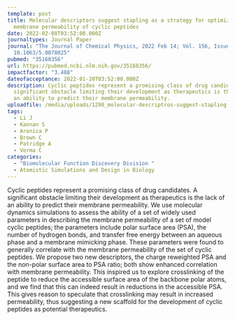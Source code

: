 ```yaml
---
template: post
title: Molecular descriptors suggest stapling as a strategy for optimizing
  membrane permeability of cyclic peptides
date: 2022-02-08T03:52:00.000Z
journaltypes: Journal Paper
journal: "The Journal of Chemical Physics, 2022 Feb 14; Vol. 156, Issue 6, doi:
  10.1063/5.0078025"
pubmed: "35168356"
url: https://pubmed.ncbi.nlm.nih.gov/35168356/
impactfactor: "3.488"
dateofacceptance: 2022-01-20T03:52:00.000Z
description: Cyclic peptides represent a promising class of drug candidates. A
  significant obstacle limiting their development as therapeutics is the lack of
  an ability to predict their membrane permeability.
uploadfile: /media/uploads/1298_molecular-descriptros-suggest-stapling.pdf
tags:
  - Li J
  - Kannan S
  - Aronica P
  - Brown C
  - Patridge A
  - Verma C
categories:
  - "Biomolecular Function Discovery Division "
  - Atomistic Simulations and Design in Biology
---
```

<!--StartFragment-->

Cyclic peptides represent a promising class of drug candidates. A significant obstacle limiting their development as therapeutics is the lack of an ability to predict their membrane permeability. We use molecular dynamics simulations to assess the ability of a set of widely used parameters in describing the membrane permeability of a set of model cyclic peptides; the parameters include polar surface area (PSA), the number of hydrogen bonds, and transfer free energy between an aqueous phase and a membrane mimicking phase. These parameters were found to generally correlate with the membrane permeability of the set of cyclic peptides. We propose two new descriptors, the charge reweighted PSA and the non-polar surface area to PSA ratio; both show enhanced correlation with membrane permeability. This inspired us to explore crosslinking of the peptide to reduce the accessible surface area of the backbone polar atoms, and we find that this can indeed result in reductions in the accessible PSA. This gives reason to speculate that crosslinking may result in increased permeability, thus suggesting a new scaffold for the development of cyclic peptides as potential therapeutics.

<!--EndFragment-->